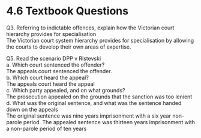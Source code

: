 # 4.6 Textbook Questions

Q3. Referring to indictable offences, explain how the Victorian court hierarchy provides for specialisation   
	The Victorian court system hierarchy provides for specialisation by allowing the courts to develop their own areas of expertise. 

Q5. Read the scenario DPP v Ristevski  
	a. Which court sentenced the offender?  
		The appeals court sentenced the offender.   
	b. Which court heard the appeal?  
		The appeals court heard the appeal  
	c. Which party appealed, and on what grounds?  
		The prosecution appealed on the grounds that the sanction was too lenient  
	d. What was the original sentence, and what was the sentence handed down on the appeals  
		The original sentence was nine years imprisonment with a six year non-parole period. The appealed sentence was thirteen years imprisonment with a non-parole period of ten years 

